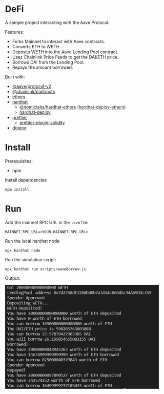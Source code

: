 # DeFi

A sample project interacting with the Aave Protocol.

Features:

-   Forks Mainnet to interact with Aave contracts.
-   Converts ETH to WETH.
-   Deposits WETH into the Aave Lending Pool contract.
-   Uses Chainlink Price Feeds to get the DAI/ETH price.
-   Borrows DAI from the Lending Pool.
-   Repays the amount borrowed.

Built with:

-   [@aave/protocol-v2](https://www.npmjs.com/package/@aave/protocol-v2)
-   [@chainlink/contracts](https://www.npmjs.com/package/@chainlink/contracts)
-   [ethers](https://www.npmjs.com/package/ethers)
-   [hardhat](https://www.npmjs.com/package/hardhat)
    -   [@nomiclabs/hardhat-ethers](https://www.npmjs.com/package/@nomiclabs/hardhat-ethers) ([hardhat-deploy-ethers](https://www.npmjs.com/package/hardhat-deploy-ethers))
    -   [hardhat-deploy](https://www.npmjs.com/package/hardhat-deploy)
-   [prettier](https://www.npmjs.com/package/prettier)
    -   [prettier-plugin-solidity](https://www.npmjs.com/package/prettier-plugin-solidity)
-   [dotenv](https://www.npmjs.com/package/dotenv)

# Install

Prerequisites:

-   npm

Install dependencies

```
npm install
```

# Run

Add the mainnet RPC URL in the `.evn` file:

```
MAINNET_RPC_URL=<YOUR-MAINNET-RPC-URL>
```

Run the local hardhat node:

```
npx hardhat node
```

Run the simulation script:

```
npx hardhat run scripts/aaveBorrow.js
```

Output:

![output](images/output.PNG)
